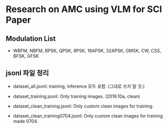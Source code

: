 # Research on AMC using VLM for SCI Paper

## Modulation List

- WBFM, NBFM, BPSK, QPSK, 8PSK, 16APSK, 32APSK, GMSK, CW, CSS, BFSK, GFSK


## jsonl 파일 정리

- dataset_all.jsonl: training, inference 모두 포함. (그대로 쓰지 말 것.)

- dataset_training.jsonl: Only training images. (2016.10a, clean)

- dataset_clean_training.jsonl: Only custom clean images for training.

- dataset_clean_training0704.jsonl: Only custom clean images for training made 0704.